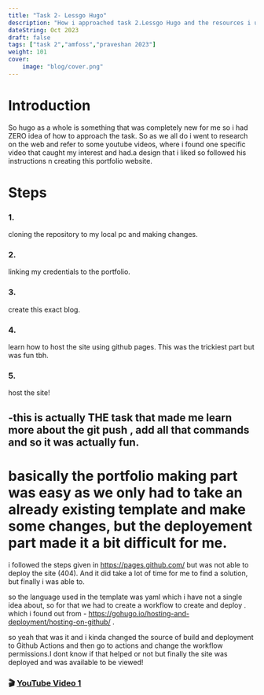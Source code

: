 ```yaml
---
title: "Task 2- Lessgo Hugo"
description: "How i approached task 2.Lessgo Hugo and the resources i used for completeing the task."
dateString: Oct 2023
draft: false
tags: ["task 2","amfoss","praveshan 2023"]
weight: 101
cover:
    image: "blog/cover.png"
---
```





# Introduction
So hugo as a whole is something that was completely new for me so i had ZERO idea of how to approach the task. So as we all do i went to research on the web and refer to some youtube videos, where i found one specific video that caught my interest and had.a design that i liked so followed his instructions n creating this portfolio website.

# Steps

### 1.
cloning the repository to my local pc and making changes.
### 2.
linking my credentials to the portfolio.

### 3.
create this exact blog.

### 4.
learn how to host the site using github pages. This was the trickiest part but was fun tbh.


### 5.
host the site!


## -this is actually THE task that made me learn more about the git push , add all that commands and so it was actually fun.


# basically the portfolio making part was easy as we only had to take an already existing template and make some changes, but the deployement part made it a bit difficult for me.

i followed the steps given in https://pages.github.com/ but was not able to deploy the site (404). And it did take a lot of time for me to find a solution, but finally i was able to.

so the language used in the template was yaml which i have not a single idea about, so for that we had to create a workflow to create and deploy . which i found out from - https://gohugo.io/hosting-and-deployment/hosting-on-github/ .

so yeah that was it and i kinda changed the source of build and deployment to Github Actions and then go to actions and change the workflow permissions.I dont know if that helped or not but finally the site was deployed and was available to be viewed!





### 🎬 [YouTube Video 1](https://www.youtube.com/watch?v=EZI9kydYhfA)
